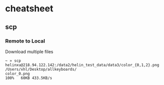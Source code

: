 # cheatsheet

## scp

### Remote to Local

Download multiple files

```
~ » scp helinxu@218.94.122.142:/data2/helin_test_data/data3/color_{0,1,2}.png /Users/xhl/Desktop/allkeyboards/
color_0.png                                                            100%   60KB 433.5KB/s
```
